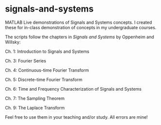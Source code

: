 # signals-and-systems

MATLAB Live demonstrations of Signals and Systems concepts. I created these for in-class demonstration of concepts in my undergraduate courses.

The scripts follow the chapters in *Signals and Systems* by Oppenheim and Willsky:

Ch. 1: Introduction to Signals and Systems

Ch. 3: Fourier Series

Ch. 4: Continuous-time Fourier Transform

Ch. 5: Discrete-time Fourier Transform

Ch. 6: Time and Frequency Characterization of Signals and Systems

Ch. 7: The Sampling Theorem

Ch. 9: The Laplace Transform

Feel free to use them in your teaching and/or study. All errors are mine!
